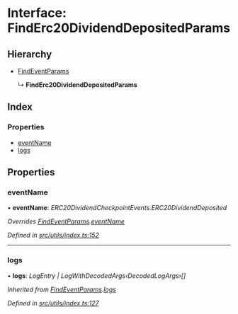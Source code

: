 # Interface: FindErc20DividendDepositedParams

## Hierarchy

- [FindEventParams](_utils_index_.findeventparams.md)

  ↳ **FindErc20DividendDepositedParams**

## Index

### Properties

- [eventName](_utils_index_.finderc20dividenddepositedparams.md#eventname)
- [logs](_utils_index_.finderc20dividenddepositedparams.md#logs)

## Properties

### eventName

• **eventName**: _ERC20DividendCheckpointEvents.ERC20DividendDeposited_

_Overrides [FindEventParams](_utils_index_.findeventparams.md).[eventName](_utils_index_.findeventparams.md#eventname)_

_Defined in [src/utils/index.ts:152](https://github.com/PolymathNetwork/polymath-sdk/blob/c47ae7a/src/utils/index.ts#L152)_

---

### logs

• **logs**: _LogEntry | LogWithDecodedArgs‹DecodedLogArgs›[]_

_Inherited from [FindEventParams](_utils_index_.findeventparams.md).[logs](_utils_index_.findeventparams.md#logs)_

_Defined in [src/utils/index.ts:127](https://github.com/PolymathNetwork/polymath-sdk/blob/c47ae7a/src/utils/index.ts#L127)_
